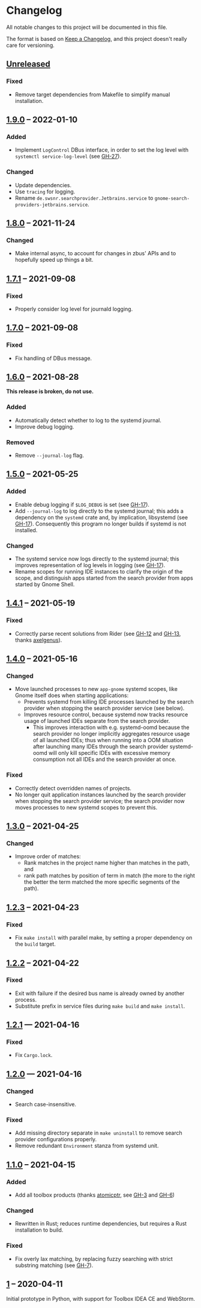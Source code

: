 # Changelog
All notable changes to this project will be documented in this file.

The format is based on [Keep a Changelog](https://keepachangelog.com/en/1.0.0/),
and this project doesn't really care for versioning.

## [Unreleased]

### Fixed

- Remove target dependencies from Makefile to simplify manual installation.

## [1.9.0] – 2022-01-10

### Added
- Implement `LogControl` DBus interface, in order to set the log level with `systemctl service-log-level` (see [GH-27]).

### Changed
- Update dependencies.
- Use `tracing` for logging.
- Rename `de.swsnr.searchprovider.Jetbrains.service` to `gnome-search-providers-jetbrains.service`.

[GH-27]: https://github.com/lunaryorn/gnome-search-providers-jetbrains/pull/27

## [1.8.0] – 2021-11-24

### Changed
- Make internal async, to account for changes in zbus' APIs and to hopefully speed up things a bit.

## [1.7.1] – 2021-09-08

### Fixed
- Properly consider log level for journald logging.

## [1.7.0] – 2021-09-08

### Fixed
- Fix handling of DBus message.

## [1.6.0] – 2021-08-28

**This release is broken, do not use.**

### Added
- Automatically detect whether to log to the systemd journal.
- Improve debug logging.

### Removed
- Remove `--journal-log` flag.

## [1.5.0] – 2021-05-25

### Added
- Enable debug logging if `$LOG_DEBUG` is set (see [GH-17]).
- Add `--journal-log` to log directly to the systemd journal; this adds a dependency on the `systemd` crate and, by implication, libsystemd (see [GH-17]).
  Consequently this program no longer builds if systemd is not installed.

### Changed
- The systemd service now logs directly to the systemd journal; this improves representation of log levels in logging (see [GH-17]).
- Rename scopes for running IDE instances to clarify the origin of the scope, and distinguish apps started from the search provider from apps started by Gnome Shell.

[GH-17]: https://github.com/lunaryorn/gnome-search-providers-jetbrains/pull/17

## [1.4.1] – 2021-05-19

### Fixed

- Correctly parse recent solutions from Rider (see [GH-12] and [GH-13], thanks [axelgenus]).

[GH-12]: https://github.com/lunaryorn/gnome-search-providers-jetbrains/issues/12 
[GH-13]: https://github.com/lunaryorn/gnome-search-providers-jetbrains/pull/13 

[axelgenus]: https://github.com/axelgenus

## [1.4.0] – 2021-05-16

### Changed
- Move launched processes to new `app-gnome` systemd scopes, like Gnome itself does when starting applications:
  - Prevents systemd from killing IDE processes launched by the search provider when stopping the search provider service (see below).
  - Improves resource control, because systemd now tracks resource usage of launched IDEs separate from the search provider.
    * This improves interaction with e.g. systemd-oomd because the search provider no longer implicitly aggregates resource usage of all launched IDEs; thus when running into a OOM situation after launching many IDEs through the search provider systemd-oomd will only kill specific IDEs with excessive memory consumption not all IDEs and the search provider at once.

### Fixed
- Correctly detect overridden names of projects.
- No longer quit application instances launched by the search provider when stopping the search provider service; the search provider now moves processes to new systemd scopes to prevent this.

## [1.3.0] – 2021-04-25

### Changed

- Improve order of matches: 
  - Rank matches in the project name higher than matches in the path, and
  - rank path matches by position of term in match (the more to the right the better the term matched the more specific segments of the path).

## [1.2.3] – 2021-04-23

### Fixed

- Fix `make install` with parallel make, by setting a proper dependency on the `build` target.

## [1.2.2] – 2021-04-22

### Fixed

- Exit with failure if the desired bus name is already owned by another process.
- Substitute prefix in service files during `make build` and `make install`.

## [1.2.1] — 2021-04-16

### Fixed

- Fix `Cargo.lock`.

## [1.2.0] — 2021-04-16

### Changed

- Search case-insensitive.

### Fixed

- Add missing directory separate in `make uninstall` to remove search provider configurations properly.
- Remove redundant `Environment` stanza from systemd unit.

## [1.1.0] – 2021-04-15

### Added

- Add all toolbox products (thanks [atomicptr], see [GH-3] and [GH-6])

### Changed

- Rewritten in Rust; reduces runtime dependencies, but requires a Rust installation to build.

### Fixed

- Fix overly lax matching, by replacing fuzzy searching with strict substring matching (see [GH-7]).

[atomicptr]: https://github.com/atomicptr
[GH-3]: https://github.com/lunaryorn/gnome-search-providers-jetbrains/issues/3
[GH-6]: https://github.com/lunaryorn/gnome-search-providers-jetbrains/pull/6
[GH-7]: https://github.com/lunaryorn/gnome-search-providers-jetbrains/issues/7

## [1] – 2020-04-11

Initial prototype in Python, with support for Toolbox IDEA CE and WebStorm.

[Unreleased]: https://github.com/lunaryorn/gnome-search-providers-jetbrains/compare/v1.9.0...HEAD
[1.9.0]: https://github.com/lunaryorn/gnome-search-providers-jetbrains/compare/v1.8.0...v1.9.0
[1.8.0]: https://github.com/lunaryorn/gnome-search-providers-jetbrains/compare/v1.7.1...v1.8.0
[1.7.1]: https://github.com/lunaryorn/gnome-search-providers-jetbrains/compare/v1.7.0...v1.7.1
[1.7.0]: https://github.com/lunaryorn/gnome-search-providers-jetbrains/compare/v1.6.0...v1.7.0
[1.6.0]: https://github.com/lunaryorn/gnome-search-providers-jetbrains/compare/v1.5.0...v1.6.0
[1.5.0]: https://github.com/lunaryorn/gnome-search-providers-jetbrains/compare/v1.4.1...v1.5.0
[1.4.1]: https://github.com/lunaryorn/gnome-search-providers-jetbrains/compare/v1.4.0...v1.4.1
[1.4.0]: https://github.com/lunaryorn/gnome-search-providers-jetbrains/compare/v1.3.0...v1.4.0
[1.3.0]: https://github.com/lunaryorn/gnome-search-providers-jetbrains/compare/v1.2.3...v1.3.0
[1.2.3]: https://github.com/lunaryorn/gnome-search-providers-jetbrains/compare/v1.2.2...v1.2.3
[1.2.2]: https://github.com/lunaryorn/gnome-search-providers-jetbrains/compare/v1.2.1...v1.2.2
[1.2.1]: https://github.com/lunaryorn/gnome-search-providers-jetbrains/compare/v1.2.0...v1.2.1
[1.2.0]: https://github.com/lunaryorn/gnome-search-providers-jetbrains/compare/v1.1.0...v1.2.0
[1.1.0]: https://github.com/lunaryorn/gnome-search-providers-jetbrains/compare/v1...v1.1.0
[1]: https://github.com/lunaryorn/gnome-search-providers-jetbrains/releases/tag/v1
